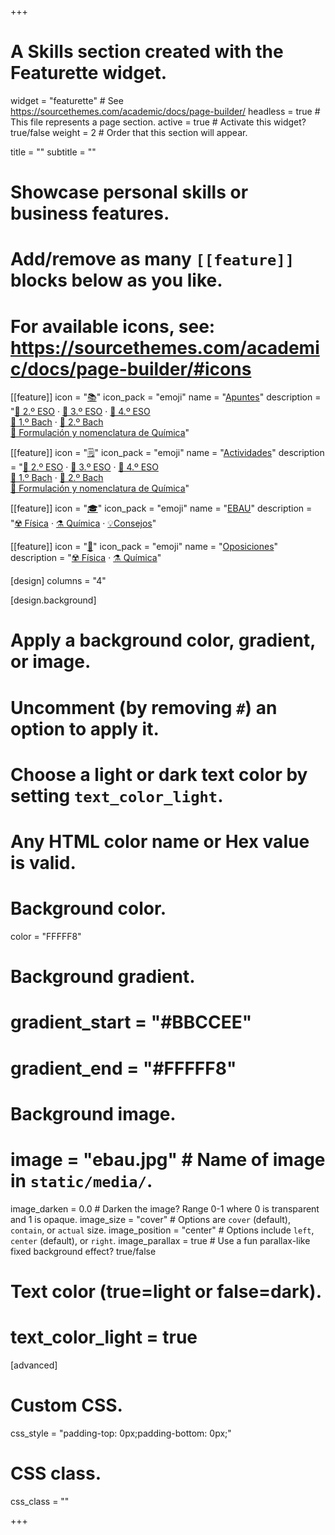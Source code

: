 +++
# A Skills section created with the Featurette widget.
widget = "featurette"  # See https://sourcethemes.com/academic/docs/page-builder/
headless = true  # This file represents a page section.
active = true  # Activate this widget? true/false
weight = 2  # Order that this section will appear.

title = ""
subtitle = ""

# Showcase personal skills or business features.
# 
# Add/remove as many `[[feature]]` blocks below as you like.
# 
# For available icons, see: https://sourcethemes.com/academic/docs/page-builder/#icons

[[feature]]
  icon = "[📚](apuntes)"
  icon_pack = "emoji"
  name = "[Apuntes](apuntes)"
  description = "[📗 2.º ESO](apuntes/2eso) · [📘 3.º ESO](apuntes/3eso) · [📙 4.º ESO](apuntes/4eso) <br> [📕 1.º Bach](apuntes/1bach) · [📓 2.º Bach](apuntes/2bach) <br> [📔 Formulación y nomenclatura de Química](apuntes/formulacion-nomenclatura-quimica)"

[[feature]]
  icon = "[🗒️](actividades)"
  icon_pack = "emoji"
  name = "[Actividades](actividades)"
  description = "[📗 2.º ESO](actividades/2eso) · [📘 3.º ESO](actividades/3eso) · [📙 4.º ESO](actividades/4eso) <br> [📕 1.º Bach](actividades/1bach) · [📓 2.º Bach](actividades/2bach) <br> [📔 Formulación y nomenclatura de Química](actividades/formulacion-nomenclatura-quimica)"
  
[[feature]]
  icon = "[🎓](ebau)"
  icon_pack = "emoji"
  name = "[EBAU](ebau)"
  description = "[☢️ Física](ebau/fisica) · [⚗️ Química](ebau/quimica) · [💡Consejos](ebau/consejos)"
  
[[feature]]
  icon = "[📝](oposiciones)"
  icon_pack = "emoji"
  name = "[Oposiciones](oposiciones)"
  description = "[☢️ Física](oposiciones/fisica) · [⚗️ Química](oposiciones/quimica)"
   
[design]
  columns = "4"

[design.background]
  # Apply a background color, gradient, or image.
  #   Uncomment (by removing `#`) an option to apply it.
  #   Choose a light or dark text color by setting `text_color_light`.
  #   Any HTML color name or Hex value is valid.
  
  # Background color.
  color = "FFFFF8"
  
  # Background gradient.
  # gradient_start = "#BBCCEE"
  # gradient_end = "#FFFFF8"
  
  # Background image.
  # image = "ebau.jpg"  # Name of image in `static/media/`.
  image_darken = 0.0  # Darken the image? Range 0-1 where 0 is transparent and 1 is opaque.
  image_size = "cover"  #  Options are `cover` (default), `contain`, or `actual` size.
  image_position = "center"  # Options include `left`, `center` (default), or `right`.
  image_parallax = true  # Use a fun parallax-like fixed background effect? true/false

  # Text color (true=light or false=dark).
  # text_color_light = true    

[advanced]
 # Custom CSS. 
 css_style = "padding-top: 0px;padding-bottom: 0px;"
 
 # CSS class.
 css_class = ""

+++